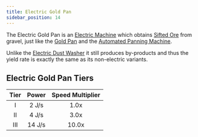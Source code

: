 ```yaml
---
title: Electric Gold Pan
sidebar_position: 14
---
```


The Electric Gold Pan is an [Electric Machine](Electric-Machines) which obtains [Sifted Ore](Sifted-Ore) from gravel, just like the [Gold Pan](Gold-Pan) and the [Automated Panning Machine](Automated-Panning-Machine).

Unlike the [Electric Dust Washer](Electric-Dust-Washer) it still produces by-products and thus the yield rate is exactly the same as its non-electric variants.

## Electric Gold Pan Tiers

| Tier | Power  | Speed Multiplier |
| :--: | :----: | :--------------: |
| I    | 2 J/s  | 1.0x             |
| II   | 4 J/s  | 3.0x             |
| III  | 14 J/s | 10.0x            |
